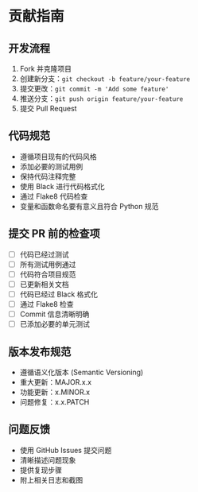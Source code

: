 # 贡献指南

## 开发流程
1. Fork 并克隆项目
2. 创建新分支：`git checkout -b feature/your-feature`
3. 提交更改：`git commit -m 'Add some feature'`
4. 推送分支：`git push origin feature/your-feature`
5. 提交 Pull Request

## 代码规范
- 遵循项目现有的代码风格
- 添加必要的测试用例
- 保持代码注释完整
- 使用 Black 进行代码格式化
- 通过 Flake8 代码检查
- 变量和函数命名要有意义且符合 Python 规范

## 提交 PR 前的检查项
- [ ] 代码已经过测试
- [ ] 所有测试用例通过
- [ ] 代码符合项目规范
- [ ] 已更新相关文档
- [ ] 代码已经过 Black 格式化
- [ ] 通过 Flake8 检查
- [ ] Commit 信息清晰明确
- [ ] 已添加必要的单元测试

## 版本发布规范
- 遵循语义化版本 (Semantic Versioning)
- 重大更新：MAJOR.x.x
- 功能更新：x.MINOR.x
- 问题修复：x.x.PATCH

## 问题反馈
- 使用 GitHub Issues 提交问题
- 清晰描述问题现象
- 提供复现步骤
- 附上相关日志和截图